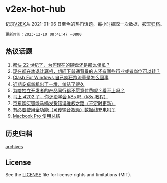 # v2ex-hot-hub

 记录[V2EX](https://www.v2ex.com/)从 2021-01-06 日至今的热门话题。每小时抓取一次数据，按天[归档](archives)。

`更新时间：2023-12-10 08:41:47 +0800`

## 热议话题

1. [都快 22 世纪了，为何现在的硬盘还是那么傻瓜？](https://www.v2ex.com/t/998906)
1. [现在都在劝退计算机，想问下普通背景的人还有哪些行业或者岗位可以转？](https://www.v2ex.com/t/998923)
1. [Clash For Windows 自己疯狂跑流量是怎么回事](https://www.v2ex.com/t/998922)
1. [近期安卓新机出了一堆，纠结了很久](https://www.v2ex.com/t/998995)
1. [为啥独立开发者的产品同行都不愿意付费呢？看不上吗？](https://www.v2ex.com/t/998941)
1. [马上 4202 了，你还没学会 k8s 吗（k8s 教程）](https://www.v2ex.com/t/998891)
1. [京东购买智能马桶发货错误维权之路（不定时更新）](https://www.v2ex.com/t/998889)
1. [有必要使用全功能（可传输音视频）数据线充电吗？](https://www.v2ex.com/t/998917)
1. [Macbook Pro 使用总结](https://www.v2ex.com/t/998904)

## 历史归档

[archives](archives)

## License

See the [LICENSE](LICENSE) file for license rights and limitations (MIT).
